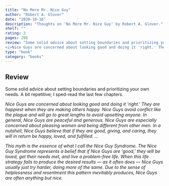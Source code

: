 ```yaml
---
title: "No More Mr. Nice Guy"
author: "Robert A. Glover"
date: "2020-10-16"
description: "Thoughts on 'No More Mr. Nice Guy' by Robert A. Glover."
shelf: ""
rating: 3
pages: 208
review: "Some solid advice about setting boundaries and prioritizing your own needs. A bit repetitive; I sped-read the last few chapters.<br/><br/>
<i>Nice Guys are concerned about looking good and doing it 'right.' They are happiest when they are making others happy. Nice Guys avoid conflict like the plague and will go to great lengths to avoid upsetting anyone. In general, Nice Guys are peaceful and generous. Nice Guys are especially concerned about pleasing women and being different from other men. In a nutshell, Nice Guys believe that if they are good, giving, and caring, they will in return be happy, loved, and fulfilled. ... <br/><br/>This myth is the essence of what I call the Nice Guy Syndrome. The Nice Guy Syndrome represents a belief that if Nice Guys are 'good,' they will be loved, get their needs met, and live a problem-free life. When this life strategy fails to produce the desired results — as it often does — Nice Guys usually just try harder, doing more of the same. Due to the sense of helplessness and resentment this pattern inevitably produces, Nice Guys are often anything but nice.</i>"
type: "book"
category: "books"
---
```


## Review

Some solid advice about setting boundaries and prioritizing your own needs. A bit repetitive; I sped-read the last few chapters.

_Nice Guys are concerned about looking good and doing it 'right.' They are happiest when they are making others happy. Nice Guys avoid conflict like the plague and will go to great lengths to avoid upsetting anyone. In general, Nice Guys are peaceful and generous. Nice Guys are especially concerned about pleasing women and being different from other men. In a nutshell, Nice Guys believe that if they are good, giving, and caring, they will in return be happy, loved, and fulfilled. ..._

_This myth is the essence of what I call the Nice Guy Syndrome. The Nice Guy Syndrome represents a belief that if Nice Guys are 'good,' they will be loved, get their needs met, and live a problem-free life. When this life strategy fails to produce the desired results — as it often does — Nice Guys usually just try harder, doing more of the same. Due to the sense of helplessness and resentment this pattern inevitably produces, Nice Guys are often anything but nice._
